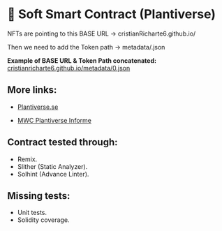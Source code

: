 # 🌱 Soft Smart Contract (Plantiverse)

NFTs are pointing to this BASE URL -> cristianRicharte6.github.io/

Then we need to add the Token path -> metadata/<TOKEN ID>.json
  
**Example of BASE URL & Token Path concatenated:** <a href="cristianricharte6.github.io/metadata/0.json">cristianricharte6.github.io/metadata/0.json</a>
  
## More links:
  
- <a href="https://www.plantiver.se/">Plantiverse.se</a>

- <a href="https://docs.google.com/document/d/1d18uPIR33CRtEjJilKW2X8munxFJzUSGNtq1g_zMs38/edit">MWC Plantiverse Informe</a>

## Contract tested through:
- Remix.
- Slither (Static Analyzer).
- Solhint (Advance Linter).

## Missing tests:
- Unit tests.
- Solidity coverage.